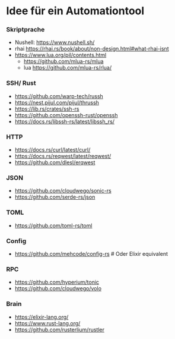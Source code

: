 # Idee für ein Automationtool



### Skriptprache

- Nushell: https://www.nushell.sh/
- rhai https://rhai.rs/book/about/non-design.html#what-rhai-isnt
- https://www.lua.org/pil/contents.html
  -   https://github.com/mlua-rs/mlua
  -   lua https://github.com/mlua-rs/rlua/




### SSH/ Rust

- https://github.com/warp-tech/russh
- https://nest.pijul.com/pijul/thrussh
- https://lib.rs/crates/ssh-rs
- https://github.com/openssh-rust/openssh
- https://docs.rs/libssh-rs/latest/libssh_rs/


### HTTP
- https://docs.rs/curl/latest/curl/
- https://docs.rs/reqwest/latest/reqwest/
- https://github.com/dlesl/erqwest

### JSON
- https://github.com/cloudwego/sonic-rs
- https://github.com/serde-rs/json

### TOML
- https://github.com/toml-rs/toml


### Config
- https://github.com/mehcode/config-rs # Oder Elixir equivalent



### RPC
- https://github.com/hyperium/tonic
- https://github.com/cloudwego/volo
  



### Brain
- https://elixir-lang.org/
- https://www.rust-lang.org/
- https://github.com/rusterlium/rustler
